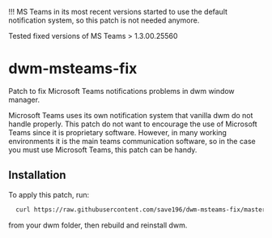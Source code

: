 !!! MS Teams in its most recent versions started to use the default notification system, so this patch is not needed anymore.

Tested fixed versions of MS Teams > 1.3.00.25560

# dwm-msteams-fix
Patch to fix Microsoft Teams notifications problems in dwm window manager.

Microsoft Teams uses its own notification system that vanilla dwm do not handle properly.
This patch do not want to encourage the use of Microsoft Teams since it is proprietary software. 
However, in many working environments it is the main teams communication software, so in the case you must use Microsoft Teams, this patch can be handy.

## Installation

To apply this patch, run:
```bash
  curl https://raw.githubusercontent.com/save196/dwm-msteams-fix/master/dwm-msteamsnotificationsfix-20200912-3857c41.diff | git apply --reject
```
from your dwm folder, then rebuild and reinstall dwm.
